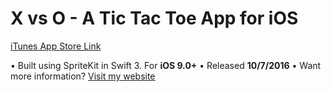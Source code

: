 # X vs O - A Tic Tac Toe App for iOS
[iTunes App Store Link](https://itunes.apple.com/us/app/x-vs-o-tic-tac-toe!/id1137704832 "X vs O on the App Store!")

  • Built using SpriteKit in Swift 3. For **iOS 9.0+**
  • Released **10/7/2016**
  • Want more information? [Visit my website](http://janakmalla.com/index.php/portfolio/XvsO "X vs O on janakmalla.com")
